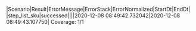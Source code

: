 |Scenario|Result|ErrorMessage|ErrorStack|ErrorNormalized|StartDt|EndDt|
|step_list_sku|successed||||2020-12-08 08:49:42.732042|2020-12-08 08:49:43.107750|
Coverage: 1/1
